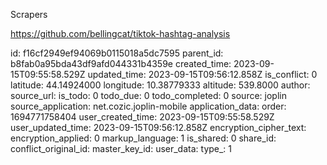 Scrapers

https://github.com/bellingcat/tiktok-hashtag-analysis

id: f16cf2949ef94069b0115018a5dc7595
parent_id: b8fab0a95bda43df9afd044331b4359e
created_time: 2023-09-15T09:55:58.529Z
updated_time: 2023-09-15T09:56:12.858Z
is_conflict: 0
latitude: 44.14924000
longitude: 10.38779333
altitude: 539.8000
author: 
source_url: 
is_todo: 0
todo_due: 0
todo_completed: 0
source: joplin
source_application: net.cozic.joplin-mobile
application_data: 
order: 1694771758404
user_created_time: 2023-09-15T09:55:58.529Z
user_updated_time: 2023-09-15T09:56:12.858Z
encryption_cipher_text: 
encryption_applied: 0
markup_language: 1
is_shared: 0
share_id: 
conflict_original_id: 
master_key_id: 
user_data: 
type_: 1